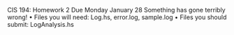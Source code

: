 CIS 194: Homework 2
Due Monday January 28
Something has gone terribly wrong!
• Files you will need: Log.hs, error.log, sample.log
• Files you should submit: LogAnalysis.hs
